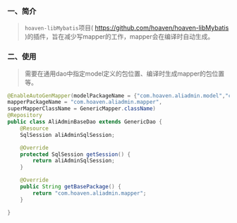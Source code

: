### 一、简介
>`hoaven-libMybatis`项目( https://github.com/hoaven/hoaven-libMybatis )的插件，旨在减少写mapper的工作，mapper会在编译时自动生成。
### 二、使用
>需要在通用dao中指定model定义的包位置、编译时生成mapper的包位置等。
```java
@EnableAutoGenMapper(modelPackageName = {"com.hoaven.aliadmin.model","com.hoaven.aliadmin.enum"}, 
mapperPackageName = "com.hoaven.aliadmin.mapper",
superMapperClassName = GenericMapper.className)
@Repository
public class AliAdminBaseDao extends GenericDao {
    @Resource
    SqlSession aliAdminSqlSession;

    @Override
    protected SqlSession getSession() {
        return aliAdminSqlSession;
    }

    @Override
    public String getBasePackage() {
        return "com.hoaven.aliadmin.mapper";
    }

}
```
